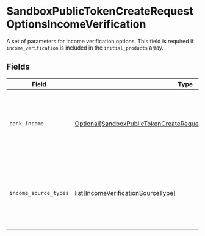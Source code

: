 # SandboxPublicTokenCreateRequestOptionsIncomeVerification

A set of parameters for income verification options. This field is required if `income_verification` is included in the `initial_products` array.


## Fields

| Field                                                                                                                                                                            | Type                                                                                                                                                                             | Required                                                                                                                                                                         | Description                                                                                                                                                                      |
| -------------------------------------------------------------------------------------------------------------------------------------------------------------------------------- | -------------------------------------------------------------------------------------------------------------------------------------------------------------------------------- | -------------------------------------------------------------------------------------------------------------------------------------------------------------------------------- | -------------------------------------------------------------------------------------------------------------------------------------------------------------------------------- |
| `bank_income`                                                                                                                                                                    | [Optional[SandboxPublicTokenCreateRequestIncomeVerificationBankIncome]](../../models/shared/sandboxpublictokencreaterequestincomeverificationbankincome.md)                      | :heavy_minus_sign:                                                                                                                                                               | Specifies options for Bank Income. This field is required if `income_verification` is included in the `initial_products` array and `bank` is specified in `income_source_types`. |
| `income_source_types`                                                                                                                                                            | list[[IncomeVerificationSourceType](../../models/shared/incomeverificationsourcetype.md)]                                                                                        | :heavy_minus_sign:                                                                                                                                                               | The types of source income data that users will be permitted to share. Options include `bank` and `payroll`. Currently you can only specify one of these options.                |